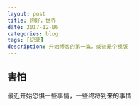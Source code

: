 ```yaml
---
layout: post
title: 你好，世界
date: 2017-12-06
categories: blog
tags: [记录]
description: 开始博客的第一篇，或许是个模版
---
```


## 害怕

最近开始恐惧一些事情，一些终将到来的事情
